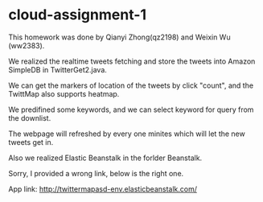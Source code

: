 cloud-assignment-1
==================

This homework was done by Qianyi Zhong(qz2198) and  Weixin Wu (ww2383). 

We realized the realtime tweets fetching and store the tweets into Amazon SimpleDB in TwitterGet2.java.

We can get the markers of location of the tweets by click "count", and the TwittMap also supports heatmap.

We predifined some keywords, and we can select keyword for query from the downlist.

The webpage will refreshed by every one minites which will let the new tweets get in.

Also we realized Elastic Beanstalk in the forlder Beanstalk.


Sorry, I provided a wrong link, below is the right one.

App link:  http://twittermapasd-env.elasticbeanstalk.com/

